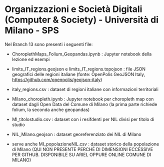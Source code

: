 # Organizzazioni e Società Digitali (Computer & Society) - Università di Milano - SPS

Nel Branch 13 sono presenti i seguenti file:
- ChoroplethMaps_Folium_Geopandas.ipynb : Jupyter notebook della lezione ed esempi
- limits_IT_regions.geojson e limits_IT_regions.topojson : file JSON geografici delle regioni italiane (fonte: OpenPolis GeoJSON Italy, https://github.com/openpolis/geojson-italy)
- italy_regions.csv : dataset di regioni italiane con informazioni territoriali

- Milano_choropleth.ipynb : Jupyter notebook per choropleth map con dataset dagli Open Data del Comune di Milano (la prima parte richiede folium, la seconda anche geopandas)
- MI_titolostudio.csv : dataset con i resifdenti per NIL divisi per titolo di studio
- NIL_Milano.geojson : dataset georeferenziato dei NIL di Milano
- serve anche MI_popolazioneNIL.csv : dataset storico della popolazione di Milano 
(QUI NON PRESENTE PERCHÉ DI DIMENSIONI ECCESSIVE PER GITHUB. DISPONIBILE SU ARIEL OPPURE ONLINE COMUNE DI MILANO)
